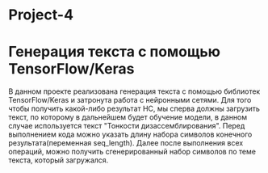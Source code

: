 # Project-4
# Генерация текста с помощью TensorFlow/Keras
В данном проекте реализована генерация текста с помощью библиотек TensorFlow/Keras и затронута работа с нейронными сетями. Для того чтобы получить какой-либо результат НС, мы сперва должны загрузить текст, по которому в дальнейшем будет обучение модели, в данном случае используется текст "Тонкости дизассемблирования". Перед выполнением кода можно указать длину набора символов конечного результата(переменная seq_length). Далее после выполнения всех операций, можно получить сгенерированный набор символов по теме текста, который загружался.
